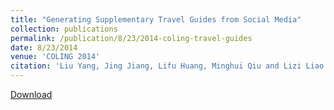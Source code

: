 ```yaml
---
title: "Generating Supplementary Travel Guides from Social Media"
collection: publications
permalink: /publication/8/23/2014-coling-travel-guides
date: 8/23/2014
venue: 'COLING 2014'
citation: 'Liu Yang, Jing Jiang, Lifu Huang, Minghui Qiu and Lizi Liao. Generating Supplementary Travel Guides from Social Media. In Proceedings of the 25th International Conference on Computational Linguistics (COLING 2014), Dublin, Ireland, August 23-29 2014. Full Oral Paper. '
---
```


<a href='http://yangliuy.github.io/files/papers/14-COLING-TravelGuide.pdf'>Download</a>

